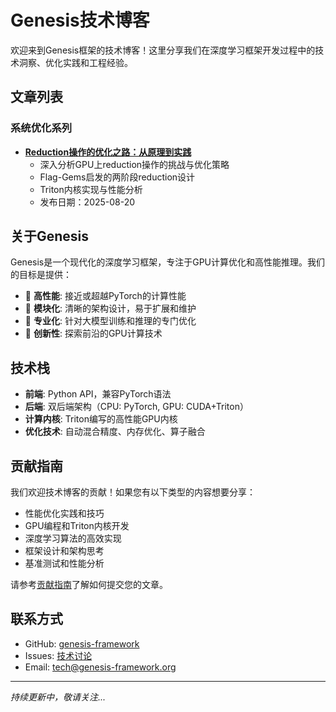 # Genesis技术博客

欢迎来到Genesis框架的技术博客！这里分享我们在深度学习框架开发过程中的技术洞察、优化实践和工程经验。

## 文章列表

### 系统优化系列

- [**Reduction操作的优化之路：从原理到实践**](./reduction-ops-optimization.md)
  - 深入分析GPU上reduction操作的挑战与优化策略
  - Flag-Gems启发的两阶段reduction设计
  - Triton内核实现与性能分析
  - 发布日期：2025-08-20

## 关于Genesis

Genesis是一个现代化的深度学习框架，专注于GPU计算优化和高性能推理。我们的目标是提供：

- 🚀 **高性能**: 接近或超越PyTorch的计算性能
- 🔧 **模块化**: 清晰的架构设计，易于扩展和维护  
- 🎯 **专业化**: 针对大模型训练和推理的专门优化
- 🌟 **创新性**: 探索前沿的GPU计算技术

## 技术栈

- **前端**: Python API，兼容PyTorch语法
- **后端**: 双后端架构（CPU: PyTorch, GPU: CUDA+Triton）
- **计算内核**: Triton编写的高性能GPU内核
- **优化技术**: 自动混合精度、内存优化、算子融合

## 贡献指南

我们欢迎技术博客的贡献！如果您有以下类型的内容想要分享：

- 性能优化实践和技巧
- GPU编程和Triton内核开发
- 深度学习算法的高效实现
- 框架设计和架构思考
- 基准测试和性能分析

请参考[贡献指南](../CONTRIBUTING.md)了解如何提交您的文章。

## 联系方式

- GitHub: [genesis-framework](https://github.com/your-org/genesis)
- Issues: [技术讨论](https://github.com/your-org/genesis/issues)
- Email: tech@genesis-framework.org

---

*持续更新中，敬请关注...*